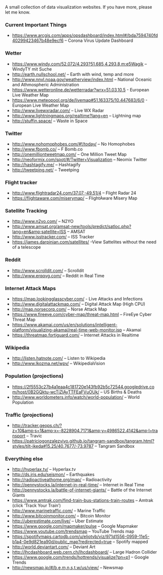 A small collection of data visualization websites. If you have more, please let me know.

### Current Important Things

- https://www.arcgis.com/apps/opsdashboard/index.html#/bda7594740fd40299423467b48e9ecf6 – Corona Virus Update Dashboard

### Wetter

- https://www.windy.com/52.072/4.293?51.685,4.293,8,m:e5Wagik – WindyTY mit Suche
- http://earth.nullschool.net/ – Earth with wind, temp and more
- http://www.nnvl.noaa.gov/weatherview/index.html – National Oceanic and Athmospheric Administration
- https://www.wetteronline.de/wetterradar?wrx=51.03,10.5 - European Live Weather Map
- https://www.meteopool.org/de/livemap#51.163375/10.447683/6/0 - European Live Weather Map
- http://www.livewxradar.com/ – Live WX Radar
- http://www.lightningmaps.org/realtime?lang=en – Lightning map
- http://stuffin.space/ – Waste in Space


### Twitter

- http://www.nohomophobes.com/#!/today/ – No Homophobes
- http://www.fbomb.co/ – F Bomb.co
- http://onemilliontweetmap.com/ – One Million Tweet Map
- http://neoformix.com/spot/#/Twitter+Visualization – Neomix Twitter
- http://hashtagify.me/ – Hashtagify
- http://tweetping.net/ – Tweetping


### Flight tracker

- http://www.flightradar24.com/37.07,-49.51/4 – Flight Radar 24
- https://flightaware.com/miserymap/ – FlightAware Misery Map


### Satellite Tracking

- http://www.n2yo.com/ – N2YO
- http://www.amsat.org/amsat-new/tools/predict/satloc.php?lang=en&amp;satellite=ISS – AMSAT
- http://www.isstracker.com/ – ISS Tracker
- https://james.darpinian.com/satellites/ -View Sattelites without the need of a telescope


### Reddit

- http://www.scrolldit.com/ – Scrolldit
- http://www.erqqvg.com/ – Reddit in Real Time


### Internet Attack Maps

- https://map.lookingglasscyber.com/ - Live Attacks and Infections
- http://www.digitalattackmap.com/ – Digital Attack Map (High CPU)
- http://map.norsecorp.com/ – Norse Attack Map
- https://www.fireeye.com/cyber-map/threat-map.html – FireEye Cyber Threat Map
- https://www.akamai.com/us/en/solutions/intelligent-platform/visualizing-akamai/real-time-web-monitor.jsp – Akamai
- https://threatmap.fortiguard.com/ – Internet Attacks in Realtime


### Wikipedia

- http://listen.hatnote.com/ – Listen to Wikipedia
- http://www.lkozma.net/wpv/ – WikipediaVision


### Population (projections)

- https://2f5553c27b4a1eaa4c181720e143fb92b5c72544.googledrive.com/host/0B2GQktu-wcTiZlAyTTFEaFVuOUk/ – US Births &amp; Deaths
- http://www.worldometers.info/watch/world-population/ – World Population


### Traffic (projections)

- http://tracker.geops.ch/?z=10&amp;s=1&amp;x=-8228904.7171&amp;y=4986522.4142&amp;l=transport – Travic
- https://patriciogonzalezvivo.github.io/tangram-sandbox/tangram.html?styles/tilt-ikeda#15.25/40.7677/-73.9787 – Tangram Sandbox


### Everything else

- http://hyperlax.tv/ – Hyperlax.tv
- http://ds.iris.edu/seismon/ – Earthquakes
- http://radioactiveathome.org/map/ – Radioactivity
- http://pennystocks.la/internet-in-real-time/ – Internet in Real Time
- http://pennystocks.la/battle-of-internet-giants/ – Battle of the Internet Giants
- https://www.amtrak.com/find-train-bus-stations-train-routes – Amtrak (click ‘Track Your Train’)
- http://www.marinetraffic.com/ – Marine Traffic
- http://www.bitcoinmonitor.com/ – Bitcoin Monitor
- http://uberestimate.com/live/ – Uber Estimate
- https://www.google.com/mapmaker/pulse – Google Mapmaker
- https://www.youtube.com/trendsmap – YouTube Trends map
- https://spotifymaps.cartodb.com/u/eliotvb/viz/971d1556-0959-11e5-b1a4-0e9d821ea90d/public_map?redirected=true – Spotify mapped
- http://world.deviantart.com/ – Deviant Art
- http://lhcdashboard.web.cern.ch/lhcdashboard/ – Large Hadron Collider
- https://www.google.com/trends/hottrends/visualize?pn=p1 – Google Trends
- http://newsmap.jp/#/b,e,m,n,s,t,w/us/view/ – Newsmap

